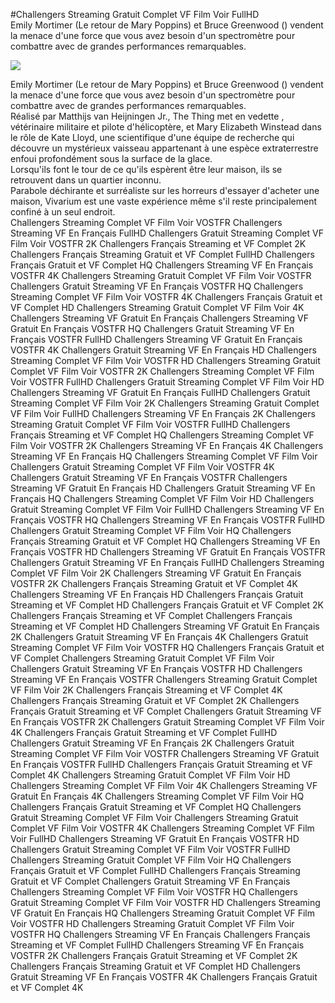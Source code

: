 #Challengers Streaming Gratuit Complet VF Film Voir FullHD  
Emily Mortimer (Le retour de Mary Poppins) et Bruce Greenwood () vendent la menace d'une force que vous avez besoin d'un spectromètre pour combattre avec de grandes performances remarquables.  
  
[![](https://i.imgur.com/qSNzIqt.png)](https://movie.rssnews.media/empMviL.php)  
  
Emily Mortimer (Le retour de Mary Poppins) et Bruce Greenwood () vendent la menace d'une force que vous avez besoin d'un spectromètre pour combattre avec de grandes performances remarquables.  
Réalisé par Matthijs van Heijningen Jr., The Thing met en vedette , vétérinaire militaire et pilote d'hélicoptère, et Mary Elizabeth Winstead dans le rôle de Kate Lloyd, une scientifique d'une équipe de recherche  qui découvre un mystérieux vaisseau appartenant à une espèce extraterrestre enfoui profondément sous la surface de la glace.  
Lorsqu'ils font le tour de ce qu'ils espèrent être leur maison, ils se retrouvent dans un quartier inconnu.  
Parabole déchirante et surréaliste sur les horreurs d'essayer d'acheter une maison, Vivarium est une vaste expérience même s'il reste principalement confiné à un seul endroit.  
Challengers Streaming Complet VF Film Voir VOSTFR
Challengers Streaming VF En Français FullHD
Challengers Gratuit Streaming Complet VF Film Voir VOSTFR 2K
Challengers Français Streaming et VF Complet 2K
Challengers Français Streaming Gratuit et VF Complet FullHD
Challengers Français Gratuit et VF Complet HQ
Challengers Streaming VF En Français VOSTFR 4K
Challengers Streaming Gratuit Complet VF Film Voir VOSTFR
Challengers Gratuit Streaming VF En Français VOSTFR HQ
Challengers Streaming Complet VF Film Voir VOSTFR 4K
Challengers Français Gratuit et VF Complet HD
Challengers Streaming Gratuit Complet VF Film Voir 4K
Challengers Streaming VF Gratuit En Français
Challengers Streaming VF Gratuit En Français VOSTFR HQ
Challengers Gratuit Streaming VF En Français VOSTFR FullHD
Challengers Streaming VF Gratuit En Français VOSTFR 4K
Challengers Gratuit Streaming VF En Français HD
Challengers Streaming Complet VF Film Voir VOSTFR HD
Challengers Streaming Gratuit Complet VF Film Voir VOSTFR 2K
Challengers Streaming Complet VF Film Voir VOSTFR FullHD
Challengers Gratuit Streaming Complet VF Film Voir HD
Challengers Streaming VF Gratuit En Français FullHD
Challengers Gratuit Streaming Complet VF Film Voir 2K
Challengers Streaming Gratuit Complet VF Film Voir FullHD
Challengers Streaming VF En Français 2K
Challengers Streaming Gratuit Complet VF Film Voir VOSTFR FullHD
Challengers Français Streaming et VF Complet HQ
Challengers Streaming Complet VF Film Voir VOSTFR 2K
Challengers Streaming VF En Français 4K
Challengers Streaming VF En Français HQ
Challengers Streaming Complet VF Film Voir
Challengers Gratuit Streaming Complet VF Film Voir VOSTFR 4K
Challengers Gratuit Streaming VF En Français VOSTFR
Challengers Streaming VF Gratuit En Français HD
Challengers Gratuit Streaming VF En Français HQ
Challengers Streaming Complet VF Film Voir HD
Challengers Gratuit Streaming Complet VF Film Voir FullHD
Challengers Streaming VF En Français VOSTFR HQ
Challengers Streaming VF En Français VOSTFR FullHD
Challengers Gratuit Streaming Complet VF Film Voir HQ
Challengers Français Streaming Gratuit et VF Complet HQ
Challengers Streaming VF En Français VOSTFR HD
Challengers Streaming VF Gratuit En Français VOSTFR
Challengers Gratuit Streaming VF En Français FullHD
Challengers Streaming Complet VF Film Voir 2K
Challengers Streaming VF Gratuit En Français VOSTFR 2K
Challengers Français Streaming Gratuit et VF Complet 4K
Challengers Streaming VF En Français HD
Challengers Français Gratuit Streaming et VF Complet HD
Challengers Français Gratuit et VF Complet 2K
Challengers Français Streaming et VF Complet
Challengers Français Streaming et VF Complet HD
Challengers Streaming VF Gratuit En Français 2K
Challengers Gratuit Streaming VF En Français 4K
Challengers Gratuit Streaming Complet VF Film Voir VOSTFR HQ
Challengers Français Gratuit et VF Complet
Challengers Streaming Gratuit Complet VF Film Voir
Challengers Gratuit Streaming VF En Français VOSTFR HD
Challengers Streaming VF En Français VOSTFR
Challengers Streaming Gratuit Complet VF Film Voir 2K
Challengers Français Streaming et VF Complet 4K
Challengers Français Streaming Gratuit et VF Complet 2K
Challengers Français Gratuit Streaming et VF Complet
Challengers Gratuit Streaming VF En Français VOSTFR 2K
Challengers Gratuit Streaming Complet VF Film Voir 4K
Challengers Français Gratuit Streaming et VF Complet FullHD
Challengers Gratuit Streaming VF En Français 2K
Challengers Gratuit Streaming Complet VF Film Voir VOSTFR
Challengers Streaming VF Gratuit En Français VOSTFR FullHD
Challengers Français Gratuit Streaming et VF Complet 4K
Challengers Streaming Gratuit Complet VF Film Voir HD
Challengers Streaming Complet VF Film Voir 4K
Challengers Streaming VF Gratuit En Français 4K
Challengers Streaming Complet VF Film Voir HQ
Challengers Français Gratuit Streaming et VF Complet HQ
Challengers Gratuit Streaming Complet VF Film Voir
Challengers Streaming Gratuit Complet VF Film Voir VOSTFR 4K
Challengers Streaming Complet VF Film Voir FullHD
Challengers Streaming VF Gratuit En Français VOSTFR HD
Challengers Gratuit Streaming Complet VF Film Voir VOSTFR FullHD
Challengers Streaming Gratuit Complet VF Film Voir HQ
Challengers Français Gratuit et VF Complet FullHD
Challengers Français Streaming Gratuit et VF Complet
Challengers Gratuit Streaming VF En Français
Challengers Streaming Complet VF Film Voir VOSTFR HQ
Challengers Gratuit Streaming Complet VF Film Voir VOSTFR HD
Challengers Streaming VF Gratuit En Français HQ
Challengers Streaming Gratuit Complet VF Film Voir VOSTFR HD
Challengers Streaming Gratuit Complet VF Film Voir VOSTFR HQ
Challengers Streaming VF En Français
Challengers Français Streaming et VF Complet FullHD
Challengers Streaming VF En Français VOSTFR 2K
Challengers Français Gratuit Streaming et VF Complet 2K
Challengers Français Streaming Gratuit et VF Complet HD
Challengers Gratuit Streaming VF En Français VOSTFR 4K
Challengers Français Gratuit et VF Complet 4K